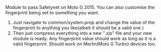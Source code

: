 Module to pass Safetynet on Moto G 2015.
You can also customise the fingerprint being set to something you want.
1. Just navigate to common/system.prop and change the value of the fingerprint to anything you like(albeit it should be a valid one )
2. Then just compress everything into a new ".zip" file and your new module is ready.
Any fingerprint value should work as long as it is a valid fingerprint. Should work on Merlin(Moto G Turbo) devices too.